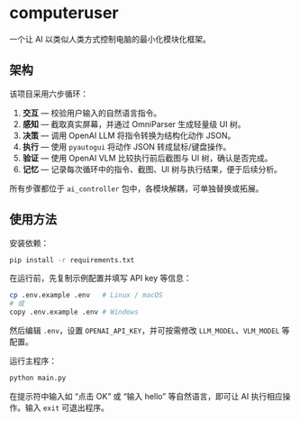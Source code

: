 # computeruser

一个让 AI 以类似人类方式控制电脑的最小化模块化框架。

## 架构

该项目采用六步循环：

1. **交互** — 校验用户输入的自然语言指令。
2. **感知** — 截取真实屏幕，并通过 OmniParser 生成轻量级 UI 树。
3. **决策** — 调用 OpenAI LLM 将指令转换为结构化动作 JSON。
4. **执行** — 使用 `pyautogui` 将动作 JSON 转成鼠标/键盘操作。
5. **验证** — 使用 OpenAI VLM 比较执行前后截图与 UI 树，确认是否完成。
6. **记忆** — 记录每次循环中的指令、截图、UI 树与执行结果，便于后续分析。

所有步骤都位于 `ai_controller` 包中，各模块解耦，可单独替换或拓展。

## 使用方法

安装依赖：

```bash
pip install -r requirements.txt
```

在运行前，先复制示例配置并填写 API key 等信息：

```bash
cp .env.example .env   # Linux / macOS
# 或
copy .env.example .env # Windows
```

然后编辑 `.env`，设置 `OPENAI_API_KEY`，并可按需修改 `LLM_MODEL`、`VLM_MODEL` 等配置。

运行主程序：

```bash
python main.py
```

在提示符中输入如 “点击 OK” 或 “输入 hello” 等自然语言，即可让 AI 执行相应操作。输入 `exit` 可退出程序。


